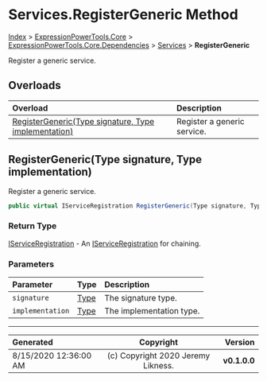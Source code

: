 ﻿# Services.RegisterGeneric Method

[Index](../index.md) > [ExpressionPowerTools.Core](ExpressionPowerTools.Core.a.md) > [ExpressionPowerTools.Core.Dependencies](ExpressionPowerTools.Core.Dependencies.n.md) > [Services](ExpressionPowerTools.Core.Dependencies.Services.cs.md) > **RegisterGeneric**

Register a generic service.

## Overloads

| Overload | Description |
| :-- | :-- |
| [RegisterGeneric(Type signature, Type implementation)](#registergenerictype-signature-type-implementation) | Register a generic service. |
## RegisterGeneric(Type signature, Type implementation)

Register a generic service.

```csharp
public virtual IServiceRegistration RegisterGeneric(Type signature, Type implementation)
```

### Return Type

 [IServiceRegistration](ExpressionPowerTools.Core.Signatures.IServiceRegistration.i.md)  - An [IServiceRegistration](ExpressionPowerTools.Core.Signatures.IServiceRegistration.i.md) for chaining.

### Parameters

| Parameter | Type | Description |
| :-- | :-- | :-- |
| `signature` | [Type](https://docs.microsoft.com/dotnet/api/system.type) | The signature type. |
| `implementation` | [Type](https://docs.microsoft.com/dotnet/api/system.type) | The implementation type. |



---

| Generated | Copyright | Version |
| :-- | :-: | --: |
| 8/15/2020 12:36:00 AM | (c) Copyright 2020 Jeremy Likness. | **v0.1.0.0** |
